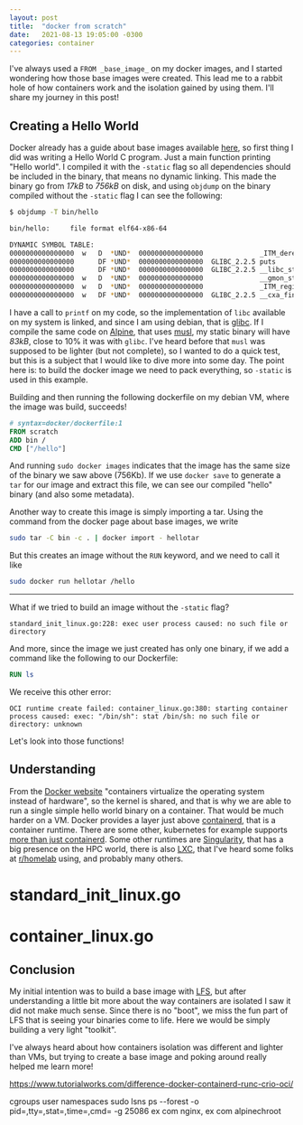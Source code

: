 ```yaml
---
layout: post
title:  "docker from scratch"
date:   2021-08-13 19:05:00 -0300
categories: container
---
```


I've always used a `FROM _base_image_` on my docker images, and I started wondering how those base images were created. This lead me to a rabbit hole of how containers work and the isolation gained by using them. I'll share my journey in this post!

## Creating a Hello World

Docker already has a guide about base images available [here](https://docs.docker.com/develop/develop-images/baseimages/), so first thing I did was writing a Hello World C program. Just a main function printing "Hello world". I compiled it with the `-static` flag so all dependencies should be included in the binary, that means no dynamic linking. This made the binary go from _17kB_ to _756kB_ on disk, and using `objdump` on the binary compiled without the `-static` flag I can see the following:
```bash
$ objdump -T bin/hello 

bin/hello:     file format elf64-x86-64

DYNAMIC SYMBOL TABLE:
0000000000000000  w   D  *UND*	0000000000000000              _ITM_deregisterTMCloneTable
0000000000000000      DF *UND*	0000000000000000  GLIBC_2.2.5 puts
0000000000000000      DF *UND*	0000000000000000  GLIBC_2.2.5 __libc_start_main
0000000000000000  w   D  *UND*	0000000000000000              __gmon_start__
0000000000000000  w   D  *UND*	0000000000000000              _ITM_registerTMCloneTable
0000000000000000  w   DF *UND*	0000000000000000  GLIBC_2.2.5 __cxa_finalize
```

I have a call to `printf` on my code, so the implementation of `libc` available on my system is linked, and since I am using debian, that is [glibc](https://www.gnu.org/software/libc/). If I compile the same code on [Alpine](https://wiki.alpinelinux.org/wiki/Main_Page), that uses [musl](https://musl.libc.org), my static binary will have _83kB_, close to 10% it was with `glibc`. I've heard before that `musl` was supposed to be lighter (but not complete), so I wanted to do a quick test, but this is a subject that I would like to dive more into some day. The point here is: to build the docker image we need to pack everything, so `-static` is used in this example.

Building and then running the following dockerfile on my debian VM, where the image was build, succeeds!
```Dockerfile
# syntax=docker/dockerfile:1
FROM scratch
ADD bin /
CMD ["/hello"]
```

And running `sudo docker images` indicates that the image has the same size of the binary we saw above (756Kb). If we use `docker save` to generate a `tar` for our image and extract this file, we can see our compiled "hello" binary (and also some metadata).

Another way to create this image is simply importing a tar. Using the command from the docker page about base images, we write 
```sh
sudo tar -C bin -c . | docker import - hellotar
```
But this creates an image without the `RUN` keyword, and we need to call it like
```sh
sudo docker run hellotar /hello
```
---

What if we tried to build an image without the `-static` flag?

```
standard_init_linux.go:228: exec user process caused: no such file or directory
```

And more, since the image we just created has only one binary, if we add a command like the following to our Dockerfile:

```Dockerfile
RUN ls
```

We receive this other error:

```
OCI runtime create failed: container_linux.go:380: starting container process caused: exec: "/bin/sh": stat /bin/sh: no such file or directory: unknown
```

Let's look into those functions!

## Understanding 

From the [Docker website](https://www.docker.com/resources/what-container) "containers virtualize the operating system instead of hardware", so the kernel is shared, and that is why we are able to run a single simple hello world binary on a container. That would be much harder on a VM. Docker provides a layer just above [containerd](https://containerd.io), that is a container runtime. There are some other, kubernetes for example supports [more than just containerd](https://kubernetes.io/docs/setup/production-environment/container-runtimes/). Some other runtimes are [Singularity](https://sylabs.io/singularity/), that has a big presence on the HPC world, there is also [LXC](https://linuxcontainers.org), that I've heard some folks at [r/homelab](https://www.reddit.com/r/homelab/) using, and probably many others.

# standard_init_linux.go

# container_linux.go

## Conclusion
My initial intention was to build a base image with [LFS](http://www.linuxfromscratch.org), but after understanding a little bit more about the way containers are isolated I saw it did not make much sense. Since there is no "boot", we miss the fun part of LFS that is seeing your binaries come to life. Here we would be simply building a very light "toolkit".

I've always heard about how containers isolation was different and lighter than VMs, but trying to create a base image and poking around really helped me learn more! 

https://www.tutorialworks.com/difference-docker-containerd-runc-crio-oci/

cgroups
user namespaces
    sudo lsns
    ps --forest -o pid=,tty=,stat=,time=,cmd= -g 25086
    ex com nginx, ex com alpinechroot